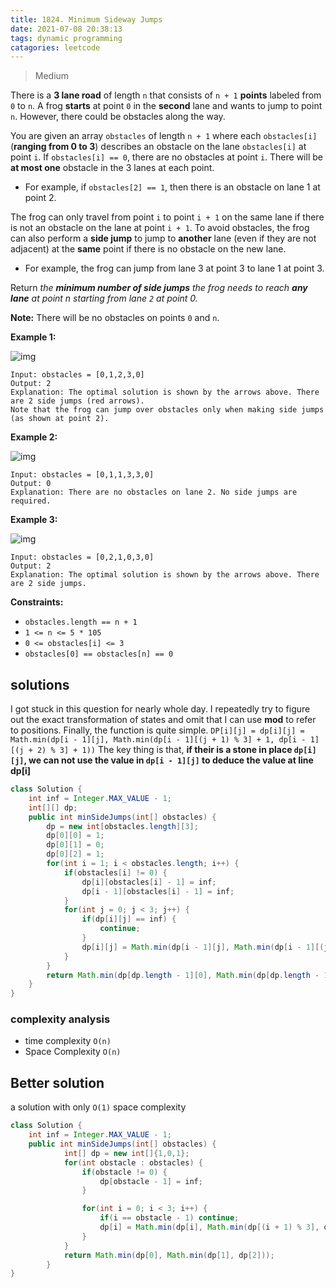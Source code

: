 ```yaml
---
title: 1824. Minimum Sideway Jumps
date: 2021-07-08 20:38:13
tags: dynamic programming
catagories: leetcode
---
```

<!--more -->


> Medium


There is a **3 lane road** of length `n` that consists of `n + 1` **points** labeled from `0` to `n`. A frog **starts** at point `0` in the **second** lane and wants to jump to point `n`. However, there could be obstacles along the way.

You are given an array `obstacles` of length `n + 1` where each `obstacles[i]` (**ranging from 0 to 3**) describes an obstacle on the lane `obstacles[i]` at point `i`. If `obstacles[i] == 0`, there are no obstacles at point `i`. There will be **at most one** obstacle in the 3 lanes at each point.

- For example, if `obstacles[2] == 1`, then there is an obstacle on lane 1 at point 2.

The frog can only travel from point `i` to point `i + 1` on the same lane if there is not an obstacle on the lane at point `i + 1`. To avoid obstacles, the frog can also perform a **side jump** to jump to **another** lane (even if they are not adjacent) at the **same** point if there is no obstacle on the new lane.

- For example, the frog can jump from lane 3 at point 3 to lane 1 at point 3.

Return *the **minimum number of side jumps** the frog needs to reach **any lane** at point n starting from lane `2` at point 0.*

**Note:** There will be no obstacles on points `0` and `n`.

 

**Example 1:**

![img](https://assets.leetcode.com/uploads/2021/03/25/ic234-q3-ex1.png)

```
Input: obstacles = [0,1,2,3,0]
Output: 2 
Explanation: The optimal solution is shown by the arrows above. There are 2 side jumps (red arrows).
Note that the frog can jump over obstacles only when making side jumps (as shown at point 2).
```

**Example 2:**

![img](https://assets.leetcode.com/uploads/2021/03/25/ic234-q3-ex2.png)

```
Input: obstacles = [0,1,1,3,3,0]
Output: 0
Explanation: There are no obstacles on lane 2. No side jumps are required.
```

**Example 3:**

![img](https://assets.leetcode.com/uploads/2021/03/25/ic234-q3-ex3.png)

```
Input: obstacles = [0,2,1,0,3,0]
Output: 2
Explanation: The optimal solution is shown by the arrows above. There are 2 side jumps.
```

 

**Constraints:**

- `obstacles.length == n + 1`
- `1 <= n <= 5 * 105`
- `0 <= obstacles[i] <= 3`
- `obstacles[0] == obstacles[n] == 0`

## solutions

I got stuck in this question for nearly whole day. I repeatedly try to figure out the exact transformation of states and omit that I can use **mod** to refer to positions. Finally, the function is quite simple. `DP[i][j] = dp[i][j] = Math.min(dp[i - 1][j], Math.min(dp[i - 1][(j + 1) % 3] + 1, dp[i - 1][(j + 2) % 3] + 1))` The key thing is that, **if their is a stone in place `dp[i][j]`, we can not use the value in `dp[i - 1][j]` to deduce the value at line dp[i]**
``` Java
class Solution {
    int inf = Integer.MAX_VALUE - 1;
    int[][] dp;
    public int minSideJumps(int[] obstacles) {
        dp = new int[obstacles.length][3];
        dp[0][0] = 1;
        dp[0][1] = 0;
        dp[0][2] = 1;
        for(int i = 1; i < obstacles.length; i++) {
            if(obstacles[i] != 0) {
                dp[i][obstacles[i] - 1] = inf;
                dp[i - 1][obstacles[i] - 1] = inf;
            }
            for(int j = 0; j < 3; j++) {
                if(dp[i][j] == inf) {
                    continue;
                }
                dp[i][j] = Math.min(dp[i - 1][j], Math.min(dp[i - 1][(j + 1) % 3] + 1, dp[i - 1][(j + 2) % 3] + 1));
            }
        }
        return Math.min(dp[dp.length - 1][0], Math.min(dp[dp.length - 1][1], dp[dp.length - 1][2]));
    }
}
```

### complexity analysis
- time complexity `O(n)`
- Space Complexity `O(n)`

## Better solution

a solution with only `O(1)` space complexity
```Java
class Solution {
    int inf = Integer.MAX_VALUE - 1;
    public int minSideJumps(int[] obstacles) {
            int[] dp = new int[]{1,0,1};
            for(int obstacle : obstacles) {
                if(obstacle != 0) {
                    dp[obstacle - 1] = inf;
                }

                for(int i = 0; i < 3; i++) {
                    if(i == obstacle - 1) continue;
                    dp[i] = Math.min(dp[i], Math.min(dp[(i + 1) % 3], dp[(i + 2) % 3]) + 1);
                }
            }
            return Math.min(dp[0], Math.min(dp[1], dp[2]));
        }
}
```